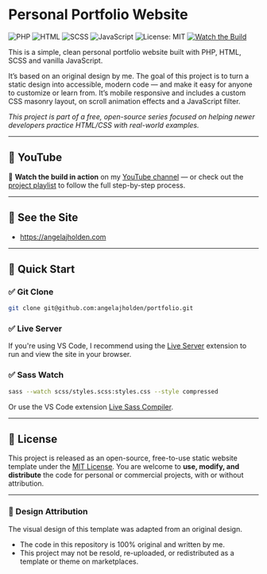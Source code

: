 # Personal Portfolio Website

![PHP](https://img.shields.io/badge/PHP-%23777BB4.svg?style=flat&logo=php&logoColor=white)
![HTML](https://img.shields.io/badge/HTML5-%23E34F26.svg?style=flat&logo=html5&logoColor=white)
![SCSS](https://img.shields.io/badge/SCSS-hotpink.svg?style=flat&logo=sass&logoColor=white)
![JavaScript](https://img.shields.io/badge/JavaScript-%23F7DF1E.svg?style=flat&logo=javascript&logoColor=black)
![License: MIT](https://img.shields.io/badge/License-MIT-yellow.svg)
[![Watch the Build](https://img.shields.io/badge/YouTube-Watch-blue?logo=youtube)](https://www.youtube.com/playlist?list=PLiEcEGGtRVunuR44h5ey8rmOsldfRQhLO)

This is a simple, clean personal portfolio website built with PHP, HTML, SCSS and vanilla JavaScript.

It’s based on an original design by me. The goal of this project is to turn a static design into accessible, modern code — and make it easy for anyone to customize or learn from. It’s mobile responsive and includes a custom CSS masonry layout, on scroll animation effects and a JavaScript filter.

_This project is part of a free, open-source series focused on helping newer developers practice HTML/CSS with real-world examples._

---

## 🔴 YouTube

🎥 **Watch the build in action** on my [YouTube channel](https://www.youtube.com/@angelajholden) — or check out the
[project playlist](https://www.youtube.com/playlist?list=PLiEcEGGtRVunuR44h5ey8rmOsldfRQhLO) to follow the full step-by-step process.

---

## 🔗 See the Site

-   https://angelajholden.com

---

## 🚀 Quick Start

### ✅ Git Clone

```bash
git clone git@github.com:angelajholden/portfolio.git
```

### ✅ Live Server

If you're using VS Code, I recommend using the [Live Server](https://marketplace.visualstudio.com/items?itemName=ritwickdey.LiveServer) extension to run and view the site in your browser.

### ✅ Sass Watch

```bash
sass --watch scss/styles.scss:styles.css --style compressed
```

Or use the VS Code extension [Live Sass Compiler](https://marketplace.visualstudio.com/items?itemName=glenn2223.live-sass).

---

## 📜 License

This project is released as an open-source, free-to-use static website template under the [MIT License](LICENSE.md). You are welcome to **use, modify, and distribute** the code for personal or commercial projects, with or without attribution.

---

### 🎨 Design Attribution

The visual design of this template was adapted from an original design.

-   The code in this repository is 100% original and written by me.
-   This project may not be resold, re-uploaded, or redistributed as a template or theme on marketplaces.
